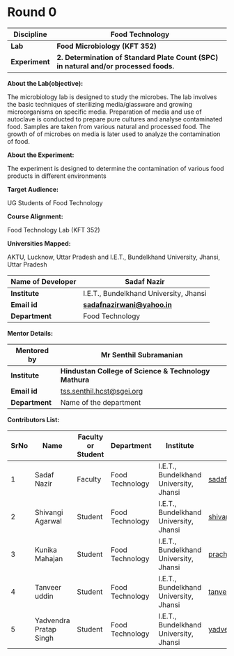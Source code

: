 # Round 0

| **Discipline** | **Food Technology** |
| --- | --- |
| **Lab** | **Food Microbiology (KFT 352)** |
| **Experiment** | **2. Determination of Standard Plate Count (SPC) in natural and/or processed foods.**  

**About the Lab(objective):**

The microbiology lab is designed to study the microbes. The lab involves the basic techniques of sterilizing media/glassware and growing microorganisms on specific media. Preparation of media and use of autoclave is conducted to prepare pure cultures and analyse contaminated food. Samples are taken from various natural and processed food. The growth of of microbes on media is later used to analyze the contamination of food.

**About the Experiment:**

The experiment is designed to determine the contamination of various food products in different environments

**Target Audience:**

UG Students of Food Technology

**Course Alignment:**

Food Technology Lab (KFT 352)

**Universities Mapped:**

AKTU, Lucknow, Uttar Pradesh and I.E.T., Bundelkhand University, Jhansi, Uttar Pradesh

| **Name of Developer** | **Sadaf Nazir** |
| --- | --- |
| **Institute** | I.E.T., Bundelkhand University, Jhansi |
| **Email id** | [**sadafnazirwani@yahoo.in**](mailto:sadafnazirwani@yahoo.in) |
| **Department** | Food Technology |


**Mentor Details:**

| **Mentored by** | **Mr Senthil Subramanian** |
| --- | --- |
| **Institute** | **Hindustan College of Science & Technology Mathura** |
| **Email id** | [tss.senthil.hcst@sgei.org](mailto:tss.senthil.hcst@sgei.org) |
| **Department** | Name of the department |

**Contributors List:**

| **SrNo** | **Name** | **Faculty or Student** | **Department** | **Institute** | **Email id** |
| --- | --- | --- | --- | --- | --- |
| 1 | Sadaf Nazir | Faculty | Food Technology | I.E.T., Bundelkhand University, Jhansi | sadafnazirwani@yahoo.in |
| 2 | Shivangi Agarwal | Student | Food Technology | I.E.T., Bundelkhand University, Jhansi | shivangishivi2899@gmail.com |
| 3 | Kunika Mahajan | Student | Food Technology | I.E.T., Bundelkhand University, Jhansi | prachimahajan4@gmail.com |
| 4 | Tanveer uddin | Student | Food Technology | I.E.T., Bundelkhand University, Jhansi | tanveeruddini.nizami9@gmail.com |
| 5 | Yadvendra Pratap Singh | Student | Food Technology | I.E.T., Bundelkhand University, Jhansi | yadvendra11ps@gmail.com |
